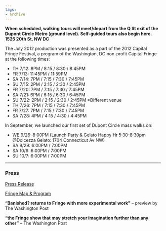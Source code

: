 ```yaml
---
tags:
- archive
---
```

**When scheduled, walking tours will meet/depart from the Q St exit of the Dupont Circle Metro (ground level). Self-guided tours also begin here. 1525 20th St. NW DC**

The July 2012 production was presented as a part of the 2012 Capital Fringe Festival, a program of the Washington, DC non-profit Capital Fringe at the following times:

- TH 7/12: 8PM / 8:15 / 8:30 / 8:45PM
- FR 7/13: 11:45PM / 11:59PM
- SA 7/14: 7PM / 7:15 / 7:30 / 7:45PM
- SU 7/15: 2PM / 2:15 / 2:30 / 2:45PM
- FR 7/20: 7PM / 7:15 / 7:30 / 7:45PM
- SA 7/21: 6PM / 6:15 / 6:30 / 6:45PM
- SU 7/22: 2PM / 2:15 / 2:30 / 2:45PM *Different venue
- TH 7/26: 7PM / 7:15 / 7:30 / 7:45PM
- FR 7/27: 7PM / 7:15 / 7:30 / 7:45PM
- SA 7/28: 4PM / 4:15 / 4:30 / 4:45PM

In September, we launched our first set of Dupont Circle mass walks on:

- WE 9/26: 8:00PM (Launch Party & Gelato Happy Hr 5:30-8:30pm @Dolcezza Gelato: 1704 Connecticut Av NW)
- SA 9/29: 6:00PM / 7:00PM
- SA 10/6: 6:00PM / 7:00PM
- SU 10/7: 6:00PM / 7:00PM

----

### Press

[Press Release](http://www.banishedproductions.org/wp-content/uploads/2012/06/the-circle-PRESS-RELEASE-061512.pdf)

[Fringe Map & Program](http://www.banishedproductions.org/wp-content/uploads/2012/09/TheCircle-FringeProgram.pdf)

**“Banished? returns to Fringe with more experimental work"** – preview by The Washington Post

**“the Fringe show that may stretch your imagination further than any other”** – The Washington Post
